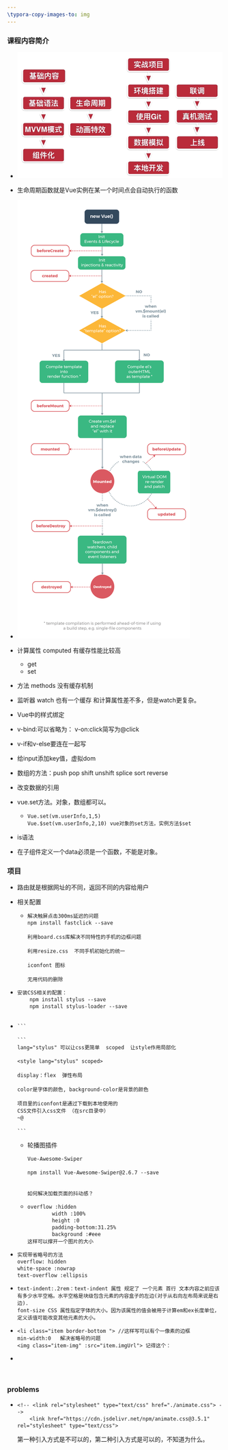 ```yaml
---
\typora-copy-images-to: img
---
```


### 课程内容简介

* ![1562731945799](img/1562731945799.png)

* 生命周期函数就是Vue实例在某一个时间点会自动执行的函数

* ![ Vue å®ä¾çå½å¨æ](img/lifecycle.png)

* 计算属性 computed   有缓存性能比较高
  * get
  * set
  
* 方法   methods   没有缓存机制

* 监听器 watch  也有一个缓存  和计算属性差不多，但是watch更复杂。

* Vue中的样式绑定

* v-bind:可以省略为：   v-on:click简写为@click

* v-if和v-else要连在一起写

* 给input添加key值，虚拟dom

* 数组的方法：push pop shift unshift splice sort reverse

* 改变数据的引用

* vue.set方法。对象，数组都可以。

  * ```
    Vue.set(vm.userInfo,1,5)  
    Vue.$set(vm.userInfo,2,10) vue对象的set方法，实例方法$set
    ```

* is语法

* 在子组件定义一个data必须是一个函数，不能是对象。



### 项目

* 路由就是根据网址的不同，返回不同的内容给用户

* 相关配置

  * ```
    解决触屏点击300ms延迟的问题
    npm install fastclick --save
    
    利用board.css库解决不同特性的手机的边框问题
    
    利用resize.css  不同手机初始化的统一
    
    iconfont 图标
    
    无用代码的删除
    
    ```

* ```
  安装CSS相关的配置：
      npm install stylus --save
      npm install stylus-loader --save
      
  ```

* ```
  ​```
  
  ​```
  lang="stylus" 可以让css更简单  scoped  让style作用局部化
  
  <style lang="stylus" scoped>
  
  display：flex  弹性布局
      
  color是字体的颜色, background-color是背景的颜色
      
  项目里的iconfont是通过下载到本地使用的
  CSS文件引入css文件 （在src目录中）   
  ~@
      
  ​```
  ```

  * 轮播图插件
  
    ```
    Vue-Awesome-Swiper
    
    npm install Vue-Awesome-Swiper@2.6.7 --save
    
    
    如何解决加载页面的抖动感？
    ```
  
  * ```
    overflow :hidden
            width :100%
            height :0
            padding-bottom:31.25%
            background :#eee
    这样可以撑开一个图片的大小
    ```

* ```
  实现带省略号的方法
  overflow: hidden
  white-space :nowrap
  text-overflow :ellipsis
  ```

* ```
  text-indent:.2rem：text-indent 属性 规定了 一个元素 首行 文本内容之前应该有多少水平空格。水平空格是块级包含元素的内容盒子的左边(对于从右向左布局来说是右边).
  font-size CSS 属性指定字体的大小。因为该属性的值会被用于计算em和ex长度单位，定义该值可能改变其他元素的大小。
  ```

* ```
  <li class="item border-bottom "> //这样写可以有个一像素的边框
  min-width:0   解决省略号的问题
  <img class="item-img" :src="item.imgUrl"> 记得这个：
  ```

  

* 

​    



### problems

* ```
  <!-- <link rel="stylesheet" type="text/css" href="./animate.css"> -->
      <link href="https://cdn.jsdelivr.net/npm/animate.css@3.5.1" rel="stylesheet" type="text/css">
  ```

  第一种引入方式是不可以的，第二种引入方式是可以的，不知道为什么。